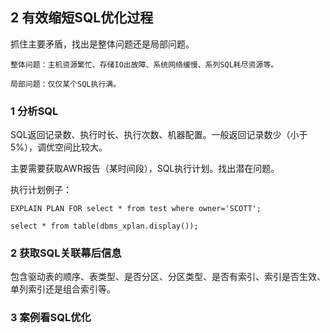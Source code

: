 ## 2 有效缩短SQL优化过程

抓住主要矛盾，找出是整体问题还是局部问题。

	整体问题：主机资源繁忙、存储IO出故障、系统网络缓慢、系列SQL耗尽资源等。
	
	局部问题：仅仅某个SQL执行满。

### 1 分析SQL

SQL返回记录数、执行时长、执行次数、机器配置。一般返回记录数少（小于5%），调优空间比较大。

主要需要获取AWR报告（某时间段），SQL执行计划。找出潜在问题。

执行计划例子：

	EXPLAIN PLAN FOR select * from test where owner='SCOTT';
	
    select * from table(dbms_xplan.display());

### 2 获取SQL关联幕后信息

包含驱动表的顺序、表类型、是否分区、分区类型、是否有索引、索引是否生效、单列索引还是组合索引等。

### 3 案例看SQL优化

